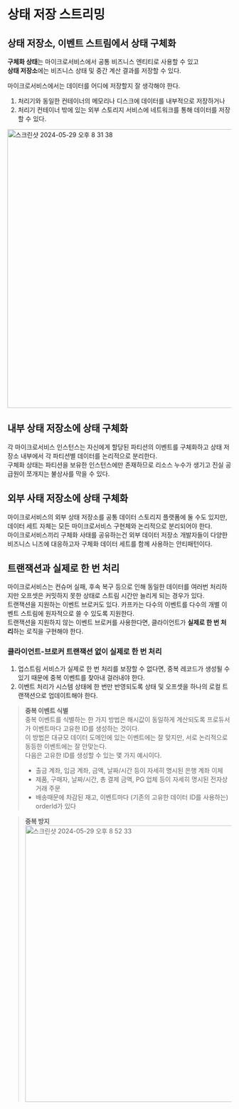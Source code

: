 # 상태 저장 스트리밍

## 상태 저장소, 이벤트 스트림에서 상태 구체화

**구체화 상태**는 마이크로서비스에서 공통 비즈니스 엔티티로 사용할 수 있고 <br>
**상태 저장소**에는 비즈니스 상태 및 중간 계산 결과를 저장할 수 있다.

마이크로서비스에서는 데이터를 어디에 저장할지 잘 생각해야 한다. <br>
1. 처리기와 동일한 컨테이너의 메모리나 디스크에 데이터를 내부적으로 저장하거나 <br>
2. 처리기 컨테이너 밖에 있는 외부 스토리지 서비스에 네트워크를 통해 데이터를 저장할 수 있다.

<img width="625" alt="스크린샷 2024-05-29 오후 8 31 38" src="https://github.com/A-Little-Bit-Tech-Frontiers/Building-Event-Driven-Microservices-Book/assets/87420630/f42b7dcb-d5f2-420f-8e56-6110460f0af9">

## 내부 상태 저장소에 상태 구체화

각 마이크로서비스 인스턴스는 자신에게 할당된 파티션의 이벤트를 구체화하고 상태 저장소 내부에서 각 파티션별 데이터를 논리적으로 분리한다. <br>
구체화 상태는 파티션을 보유한 인스턴스에만 존재하므로 리소스 누수가 생기고 진실 공급원이 쪼개지는 불상사를 막을 수 있다.

## 외부 사태 저장소에 상태 구체화

마이크로서비스의 외부 상태 저장소를 공통 데이터 스토리지 플랫폼에 둘 수도 있지만, 데이터 세트 자체는 모든 마이크로서비스 구현체와 논리적으로 분리되어야 한다. <br>
마이크로서비스끼리 구체화 사태를 공유하는건 외부 데이터 저장소 개발자들이 다양한 비즈니스 니즈에 대응하고자 구체화 데이터 세트를 함께 사용하는 안티패턴이다.

## 트랜잭션과 실제로 한 번 처리

마이크로서비스는 컨슈머 실패, 후속 복구 등으로 인해 동일한 데이터를 여러번 처리하지만 오프셋은 커밋하지 못한 상태로 스트림 시간만 늘리게 되는 경우가 있다. <br>
트랜잭션을 지원하는 이벤트 브로커도 있다. 카프카는 다수의 이벤트를 다수의 개별 이벤트 스트림에 원자적으로 쓸 수 있도록 지원한다. <br>
트랜잭션을 지원하지 않는 이벤트 브로커를 사용한다면, 클라이언트가 **실제로 한 번 처리**하는 로직을 구현해야 한다.

### 클라이언트-브로커 트랜잭션 없이 실제로 한 번 처리

1. 업스트림 서비스가 실제로 한 번 처리를 보장할 수 없다면, 중복 레코드가 생성될 수 있기 때문에 중복 이벤트를 찾아내 걸러내야 한다. 
2. 이벤트 처리가 시스템 상태에 한 번만 반영되도록 상태 및 오프셋을 하나의 로컬 트랜잭션으로 업데이트해야 한다.

> **중복 이벤트 식별** <br>
> 중복 이벤트를 식별하는 한 가지 방법은 해시값이 동일하게 계산되도록 프로듀서가 이벤트마다 고유한 ID를 생성하는 것이다. <br>
> 이 방법은 대규모 데이터 도메인에 있는 이벤트에는 잘 맞지만, 서로 논리적으로 동등한 이벤트에는 잘 안맞는다. <br>
> 다음은 고유한 ID를 생성할 수 있는 몇 가지 예시이다.
> - 출금 계좌, 입금 계좌, 금액, 날짜/시간 등이 자세히 명시된 은행 계좌 이체
> - 제품, 구매자, 날짜/시간, 총 결제 금액, PG 업체 등이 자세히 명시된 전자상거래 주문
> - 배송때문에 차감된 재고, 이벤트마다 (기존의 고유한 데이터 ID를 사용하는) orderId가 있다

> **중복 방지** <br>
> <img width="620" alt="스크린샷 2024-05-29 오후 8 52 33" src="https://github.com/A-Little-Bit-Tech-Frontiers/Building-Event-Driven-Microservices-Book/assets/87420630/2c70671a-014a-440a-87c3-086f65b79d5b">



























